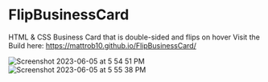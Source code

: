 # FlipBusinessCard
HTML &amp; CSS Business Card that is double-sided and flips on hover
Visit the Build here: https://mattrob10.github.io/FlipBusinessCard/


![Screenshot 2023-06-05 at 5 54 51 PM](https://github.com/Mattrob10/FlipBusinessCard/assets/110871707/5632acca-c047-417c-b82d-7d86c8ce1690)
![Screenshot 2023-06-05 at 5 55 38 PM](https://github.com/Mattrob10/FlipBusinessCard/assets/110871707/cba37d1b-f9b9-4f99-9c93-bdbf8a258095)
